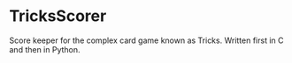 # TricksScorer
Score keeper for the complex card game known as Tricks.
Written first in C and then in Python.
